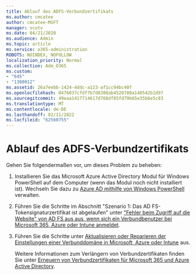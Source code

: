 ```yaml
---
title: Ablauf des ADFS-Verbundzertifikats
ms.author: cmcatee
author: cmcatee-MSFT
manager: scotv
ms.date: 04/21/2020
ms.audience: Admin
ms.topic: article
ms.service: o365-administration
ROBOTS: NOINDEX, NOFOLLOW
localization_priority: Normal
ms.collection: Adm_O365
ms.custom:
- "645"
- "1300012"
ms.assetid: 26a7eebb-1424-4ddc-a123-af1cc94bc40f
ms.openlocfilehash: 0476037cfdf7b7d8388ab4520780a140542b1d97
ms.sourcegitcommit: 49eaa1417714617d768df85fd79b65e35b6e5c83
ms.translationtype: MT
ms.contentlocale: de-DE
ms.lasthandoff: 02/11/2022
ms.locfileid: "62560755"
---
```

# <a name="adfs-federation-certificate-expiring"></a>Ablauf des ADFS-Verbundzertifikats

Gehen Sie folgendermaßen vor, um dieses Problem zu beheben:
  
1. Installieren Sie das Microsoft Azure Active Directory Modul für Windows PowerShell auf dem Computer (wenn das Modul noch nicht installiert ist). Wechseln Sie dazu zu [Azure AD mithilfe von Windows PowerShell](https://aka.ms/aadposh) verwalten.

2. Führen Sie die Schritte im Abschnitt "Szenario 1: Das AD FS-Tokensignaturzertifikat ist abgelaufen" unter ["Fehler beim Zugriff auf die Website" von AD FS aus aus, wenn sich ein Verbundbenutzer bei Microsoft 365, Azure oder Intune anmeldet](https://support.microsoft.com/help/2713898/there-was-a-problem-accessing-the-site-error-from-ad-fs-when-a-federat).

3. Führen Sie die Schritte unter [Aktualisieren oder Reparieren der Einstellungen einer Verbunddomäne in Microsoft, Azure oder Intune](https://docs.microsoft.com/office365/troubleshoot/security/update-federated-domain-office-365) aus.

    Weitere Informationen zum Verlängern von Verbundzertifikaten finden Sie unter [Erneuern von Verbundzertifikaten für Microsoft 365 und Azure Active Directory](https://docs.microsoft.com/azure/active-directory/connect/active-directory-aadconnect-o365-certs).
